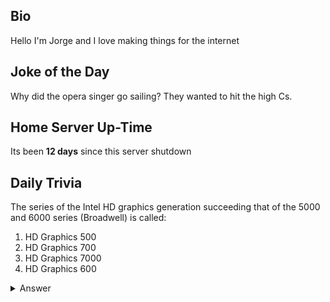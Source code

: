 ## Bio

Hello I'm Jorge and I love making things for the internet

## Joke of the Day

Why did the opera singer go sailing? They wanted to hit the high Cs.

## Home Server Up-Time

Its been **12 days** since this server shutdown


## Daily Trivia

The series of the Intel HD graphics generation succeeding that of the 5000 and 6000 series (Broadwell) is called:
 1. HD Graphics 500
 2. HD Graphics 700 
 3. HD Graphics 7000
 4. HD Graphics 600

<details>
  <summary>Answer</summary>
  HD Graphics 500
</details>
